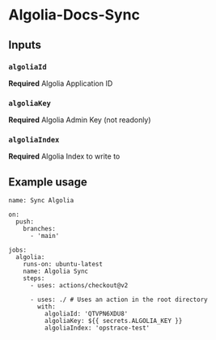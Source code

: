 # Algolia-Docs-Sync

## Inputs

### `algoliaId`

**Required** Algolia Application ID

### `algoliaKey`

**Required** Algolia Admin Key (not readonly)

### `algoliaIndex`

**Required** Algolia Index to write to

## Example usage

```
name: Sync Algolia

on:
  push:
    branches:
      - 'main'

jobs:
  algolia:
    runs-on: ubuntu-latest
    name: Algolia Sync
    steps:
      - uses: actions/checkout@v2

      - uses: ./ # Uses an action in the root directory
        with:
          algoliaId: 'QTVPN6XDU8'
          algoliaKey: ${{ secrets.ALGOLIA_KEY }}
          algoliaIndex: 'opstrace-test'

```

